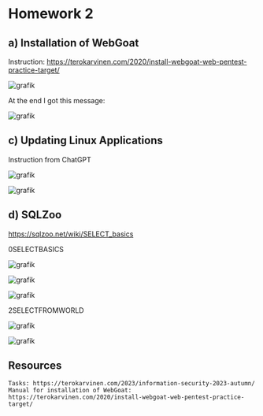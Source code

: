 # Homework 2

## a) Installation of WebGoat 

Instruction: https://terokarvinen.com/2020/install-webgoat-web-pentest-practice-target/

![grafik](https://github.com/danielginfinland/InformationSecurityCourse/assets/156656492/6a88a921-f7e0-41f5-aecf-5dfcd633fef5)

At the end I got this message: 

![grafik](https://github.com/danielginfinland/InformationSecurityCourse/assets/156656492/57ee49d1-eb0f-45e0-9628-0fdb7494df1c)

## c) Updating Linux Applications

Instruction from ChatGPT

![grafik](https://github.com/danielginfinland/InformationSecurityCourse/assets/156656492/b2174814-080b-4c1e-9451-1bc14fdc9eda)

![grafik](https://github.com/danielginfinland/InformationSecurityCourse/assets/156656492/17a80dee-6afb-464d-946a-ff49ad8cd386)


## d) SQLZoo

https://sqlzoo.net/wiki/SELECT_basics

0SELECTBASICS

![grafik](https://github.com/danielginfinland/InformationSecurityCourse/assets/156656492/4507b642-47ea-44e0-a3e0-51ed501e3e0f)

![grafik](https://github.com/danielginfinland/InformationSecurityCourse/assets/156656492/1ee9919f-6272-4a37-b98b-a09691dc2041)

![grafik](https://github.com/danielginfinland/InformationSecurityCourse/assets/156656492/eb272207-f117-4d62-8dd7-bc81d724dc58)

2SELECTFROMWORLD

![grafik](https://github.com/danielginfinland/InformationSecurityCourse/assets/156656492/240065b0-337a-474a-887d-272ffd70a144)

![grafik](https://github.com/danielginfinland/InformationSecurityCourse/assets/156656492/f5b29f08-e1b9-45b9-afbe-9d997a97cf75)


## Resources
    Tasks: https://terokarvinen.com/2023/information-security-2023-autumn/
    Manual for installation of WebGoat: https://terokarvinen.com/2020/install-webgoat-web-pentest-practice-target/

